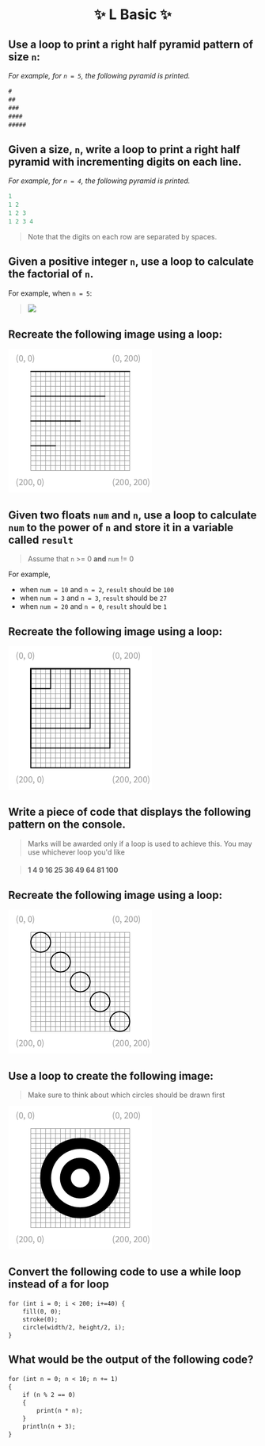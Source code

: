<h1 align="center"> ✨ L Basic ✨ </h1>

## Use a loop to print a right half pyramid pattern of size `n`:

*For example, for `n = 5`, the following pyramid is printed.*

```java
#
##
###
####
#####
```

## Given a size, `n`, write a loop to print a right half pyramid with incrementing digits on each line.

*For example, for `n = 4`, the following pyramid is printed.*

```java
1
1 2
1 2 3
1 2 3 4
```
> Note that the digits on each row are separated by spaces.

## Given a positive integer `n`, use a loop to calculate the factorial of `n`.

For example, when `n = 5`:

> <img src="https://render.githubusercontent.com/render/math?math=5! = 5 \times 4 \times 3 \times 2 \times 1">

## Recreate the following image using a loop:

<img src="./assets/L Basic/loopLines.png" alt="loopLines.png" />

## Given two floats  `num` and `n`, use a loop to calculate `num` to the power of `n` and store it in a variable called `result`

> Assume that `n` >= 0 **and** `num` != 0

For example, 
- when `num = 10` and `n = 2`, `result` should be `100`
- when `num = 3` and `n = 3`, `result` should be `27`
- when `num = 20` and `n = 0`, `result` should be `1`

## Recreate the following image using a loop:

<img src="./assets/L Basic/loopSquares.png" alt="loopSquares.png" />

## Write a piece of code that displays the following pattern on the console. 

> Marks will be awarded only if a loop is used to achieve this. You may use whichever loop you'd like

> #### 1  4  9  16  25  36  49  64  81  100

## Recreate the following image using a loop:

<img src="./assets/L Basic/loopCircles.png" alt="loopCircles.png" />

## Use a loop to create the following image:

> Make sure to think about which circles should be drawn first

<img src="./assets/L Basic/dartBoard.png" alt="dartBoard.png" />

## Convert the following code to use a while loop instead of a for loop

```processing
for (int i = 0; i < 200; i+=40) {
    fill(0, 0);
    stroke(0);
    circle(width/2, height/2, i);
}
```

## What would be the output of the following code?

```processing
for (int n = 0; n < 10; n += 1)
{
	if (n % 2 == 0)
	{
		print(n * n);
	}
	println(n + 3);
}
```
